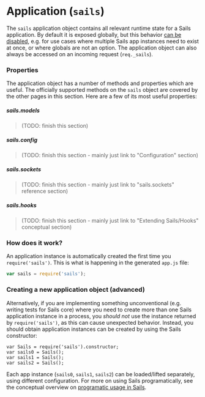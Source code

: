 # Application (`sails`)

The `sails` application object contains all relevant runtime state for a Sails application.
By default it is exposed globally, but this behavior [can be disabled](), e.g. for
use cases where multiple Sails app instances need to exist at once, or where globals
are not an option. The application object can also always be accessed on an incoming
request (`req._sails`).



### Properties

The application object has a number of methods and properties which are useful.
The officially supported methods on the `sails` object are covered by the other
pages in this section.  Here are a few of its most useful properties:

##### sails.models

> (TODO: finish this section)

##### sails.config

> (TODO: finish this section - mainly just link to "Configuration" section)

##### sails.sockets

> (TODO: finish this section - mainly just link to "sails.sockets" reference section)

##### sails.hooks

> (TODO: finish this section - mainly just link to "Extending Sails/Hooks" conceptual section)



### How does it work?

An application instance is automatically created the first time you `require('sails')`.
This is what is happening in the generated `app.js` file:

```javascript
var sails = require('sails');
```



### Creating a new application object (advanced)

Alternatively, if you are implementing something unconventional (e.g. writing tests for Sails core)
where you need to create more than one Sails application instance in a process, you _should not_ use
the instance returned by `require('sails')`, as this can cause unexpected behavior.  Instead, you should
obtain application instances can be created by using the Sails constructor:

```
var Sails = require('sails').constructor;
var sails0 = Sails();
var sails1 = Sails();
var sails2 = Sails();
```

Each app instance (`sails0`, `sails1`, `sails2`) can be loaded/lifted separately,
using different configuration.  For more on using Sails programatically, see the
conceptual overview on [programatic usage in Sails]().

<docmeta name="displayName" value="Application">
